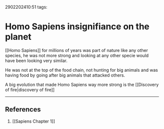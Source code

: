 2902202410:51
tags: 
# Homo Sapiens insignifiance on the planet

[[Homo Sapiens]] for millions of years was part of nature like any other species, he was not more strong and looking at any other specie would have been looking very similar.

He was not at the top of the food chain, not hunting for big animals and was having food by going after big animals that attacked others. 

A big evolution that made Homo Sapiens way more strong is the [[Discovery of fire|discovery of fire]]

---
## References
1. [[Sapiens Chapter 1]]
